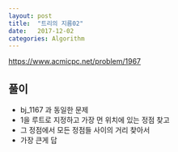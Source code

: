 ```yaml
---
layout: post
title:  "트리의 지름02"
date:   2017-12-02
categories: Algorithm
---
```


<https://www.acmicpc.net/problem/1967>

## 풀이

- bj_1167 과 동일한 문제
- 1을 루트로 지정하고 가장 먼 위치에 있는 정점 찾고
- 그 정점에서 모든 정점들 사이의 거리 찾아서
- 가장 큰게 답
